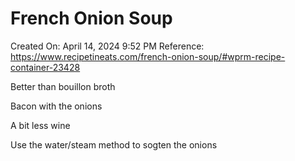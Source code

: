 # French Onion Soup

Created On: April 14, 2024 9:52 PM
Reference: https://www.recipetineats.com/french-onion-soup/#wprm-recipe-container-23428

Better than bouillon broth

Bacon with the onions

A bit less wine

Use the water/steam method to sogten the onions